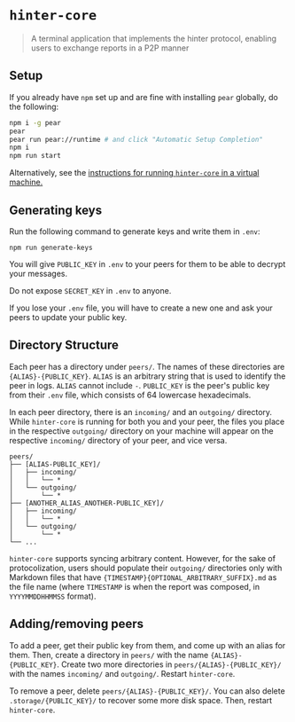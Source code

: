 # `hinter-core`

> A terminal application that implements the hinter protocol, enabling users to exchange reports in a P2P manner

## Setup

If you already have `npm` set up and are fine with installing `pear` globally, do the following:

```sh
npm i -g pear
pear
pear run pear://runtime # and click "Automatic Setup Completion"
npm i
npm run start
```

Alternatively, see the [instructions for running `hinter-core` in a virtual machine.](./virtualbox-instructions.md)

## Generating keys

Run the following command to generate keys and write them in `.env`:

```
npm run generate-keys
```

You will give `PUBLIC_KEY` in `.env` to your peers for them to be able to decrypt your messages.

Do not expose `SECRET_KEY` in `.env` to anyone.

If you lose your `.env` file, you will have to create a new one and ask your peers to update your public key.

## Directory Structure

Each peer has a directory under `peers/`.
The names of these directories are `{ALIAS}-{PUBLIC_KEY}`.
`ALIAS` is an arbitrary string that is used to identify the peer in logs.
`ALIAS` cannot include `-`.
`PUBLIC_KEY` is the peer's public key from their `.env` file, which consists of 64 lowercase hexadecimals.

In each peer directory, there is an `incoming/` and an `outgoing/` directory.
While `hinter-core` is running for both you and your peer, the files you place in the respective `outgoing/` directory on your machine will appear on the respective `incoming/` directory of your peer, and vice versa.

```
peers/
├── [ALIAS-PUBLIC_KEY]/
│   ├── incoming/
│   │   └── *
│   └── outgoing/
│       └── *
├── [ANOTHER_ALIAS_ANOTHER-PUBLIC_KEY]/
│   ├── incoming/
│   │   └── *
│   └── outgoing/
│       └── *
└── ...
```

`hinter-core` supports syncing arbitrary content.
However, for the sake of protocolization, users should populate their `outgoing/` directories only with Markdown files that have `{TIMESTAMP}{OPTIONAL_ARBITRARY_SUFFIX}.md` as the file name (where `TIMESTAMP` is when the report was composed, in `YYYYMMDDHHMMSS` format).

## Adding/removing peers

To add a peer, get their public key from them, and come up with an alias for them.
Then, create a directory in `peers/` with the name `{ALIAS}-{PUBLIC_KEY}`.
Create two more directories in `peers/{ALIAS}-{PUBLIC_KEY}/` with the names `incoming/` and `outgoing/`.
Restart `hinter-core`.

To remove a peer, delete `peers/{ALIAS}-{PUBLIC_KEY}/`.
You can also delete `.storage/{PUBLIC_KEY}/` to recover some more disk space.
Then, restart `hinter-core`.
